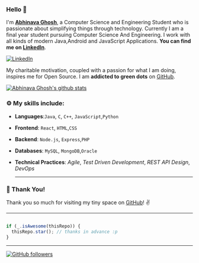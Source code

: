 ### Hello :wave:

I'm **[Abhinava Ghosh](https://www.linkedin.com/in/abhinav-ghosh-aa71b4195/)**, a Computer Science and Engineering Student who is passionate about simplifying things through technology.
Currently I am a final year student pursuing Computer Science And Engineering. I work with all kinds of modern Java,Android and JavaScript Applications. **You can find me on [LinkedIn](https://www.linkedin.com/in/abhinav-ghosh-aa71b4195/)**.

 [![LinkedIn](https://img.shields.io/static/v1.svg?label=LinkedIn&message=@logicinfinite&logo=linkedin&style=flat&color=blue)](https://www.linkedin.com/in/abhinav-ghosh-aa71b4195/)

My charitable motivation, coupled with a passion for what I am doing, inspires me for Open Source. 
I am **addicted to green dots** on [GitHub](https://github.com/logicinfinite?tab=repositories).

[![Abhinava Ghosh's github stats](https://github-readme-stats.vercel.app/api?username=logicinfinite&show_icons=true)](https://github.com/logicinfinite/)

### :gear: My skills include:

- **Languages**:`Java`, `C`, `C++`, `JavaScript`,`Python`

- **Frontend**: `React`, `HTML`,`CSS`

- **Backend**: `Node.js`, `Express`,`PHP`

- **Databases**: `MySQL`, `MongoDB`,`Oracle`


- **Technical Practices**: *Agile*, *Test Driven Development*, *REST API Design*, *DevOps*

  ---

### :hugs: Thank You!

Thank you so much for visiting my tiny space on [GitHub](https://github.com/logicinfinite/logicinfinite)! :v:




----
```javascript

if (_.isAwesome(thisRepo)) {
  thisRepo.star(); // thanks in advance :p
}

```
----

 [![GitHub followers](https://img.shields.io/github/followers/logicinfinite.svg?label=Follow%20@logicinfinite&style=social)](https://github.com/logicinfinite/)
